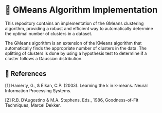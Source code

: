 # 🔢 GMeans Algorithm Implementation

This repository contains an implementation of the GMeans clustering algorithm, providing a robust and efficient way to automatically determine the optimal number of clusters in a dataset. 

The GMeans algorithm is an extension of the KMeans algorithm that automatically finds the appropriate number of clusters in the data. The splitting of clusters is done by using a hypothesis test to determine if a cluster follows a Gaussian distribution.

## 📙 References

[1] Hamerly, G., & Elkan, C.P. (2003). Learning the k in k-means. Neural Information Processing Systems.

[2] R.B. D’Augostino & M.A. Stephens, Eds., 1986, Goodness-of-Fit Techniques, Marcel Dekker.

